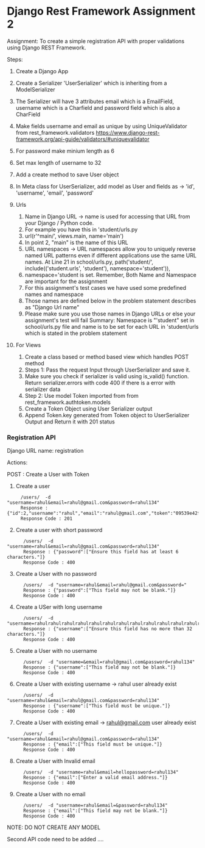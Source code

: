 # Django Rest Framework Assignment 2

Assignment:
To create a simple registration API with proper validations using Django REST Framework.

Steps:
1. Create a Django App
2. Create a Serializer 'UserSerializer' which is inheriting from a ModelSerializer
3. The Serializer will have 3 attributes email which is a EmailField, username which is a Charfield and password field which is also a CharField
4. Make fields username and email as unique by using UniqueValidator from rest_framework.validators https://www.django-rest-framework.org/api-guide/validators/#uniquevalidator
5. For password make minium length as 6 
6. Set max length of username to 32
7. Add a create method to save User object
8. In Meta class for UserSerializer, add model as User and fields as -> 'id', 'username', 'email', 'password'
9. Urls
    1. Name in Django URL -> name is used for accessing that URL from your Django / Python code.
    2. For example you have this in 'student/urls.py
    3. url(r'^main/', views.main, name='main')
    4. In point 2, "main" is the name of this URL
    5. URL namespaces -> URL namespaces allow you to uniquely reverse named URL patterns even if different applications use the same URL names. At Line 21 in school/urls.py, path('student/', include(('student.urls', 'student'), namespace='student')),
    6. namespace='student is set. Remember, Both Name and Namespace are important for the assignment
    7. For this assignment's test cases we have used some predefined names and namespace
    8. Those names are defined below in the problem statement describes as "Django Url name"
    9. Please make sure you use those names in Django URLs or else your assignment's test will fail Summary: Namespace is "'student" set in school/urls.py file  and name is to be set for each URL in 'student/urls which is stated in the problem statement
10. For Views

    1. Create a class based or method based view which handles POST method
    2. Steps 1: Pass the request Input through UserSerializer and save it.
    3. Make sure you check if serializer is valid using is_valid() function. Return serializer.errors with code 400 if there is a error with serializer data
    4. Step 2: Use model Token imported from from rest_framework.authtoken.models
    5. Create a Token Object using User Serializer output
    6. Append Token.key generated from Token object to UserSerializer Output and Return it with 201 status


### Registration API

Django URL name: registration<br />

Actions:<br />

POST : Create a User with Token 

1. Create a user
 ```
      /users/  -d "username=rahul&email=rahul@gmail.com&password=rahul134"
      Response : {"id":2,"username":"rahul","email":"rahul@gmail.com","token":"09539e42fef9663bad61f53d41733b2bc8ef085e"}
      Response Code : 201
  ```
2. Create a user with short password
```
      /users/  -d "username=rahul&email=rahul@gmail.com&password=rahul134"
      Response : {"password":["Ensure this field has at least 6 characters."]}
      Response Code : 400
```

3. Create a User with no password
```
      /users/  -d "username=rahul&email=rahul@gmail.com&password="
      Response : {"password":["This field may not be blank."]}
      Response Code : 400
```
4. Create a USer with long username
```
      /users/  -d "username=rahulrahulrahulrahulrahulrahulrahulrahulrahulrahulrahulrahulrahulrahulrahulrahulrahul&email=rahul@gmail.com&password=rahul134"
      Response : {"username":["Ensure this field has no more than 32 characters."]}
      Response Code : 400
```
5. Create a User with no username
```
      /users/  -d "username=&email=rahul@gmail.com&password=rahul134"
      Response : {"username":["This field may not be blank."]}
      Response Code : 400
```
6. Create a User with existing username -> rahul user already exist
```
      /users/  -d "username=rahul&email=rahul@gmail.com&password=rahul134"
      Response : {"username":["This field must be unique."]}
      Response Code : 400
```
7. Create a User with existing email -> rahul@gmail.com user already exist
```
      /users/  -d "username=rahul&email=rahul@gmail.com&password=rahul134"
      Response : {"email":["This field must be unique."]}
      Response Code : 400
```
8. Create a User with Invalid email
```
      /users/  -d "username=rahul&email=hellopassword=rahul134"
      Response : {"email":["Enter a valid email address."]}
      Response Code : 400
```
9. Create a User with no email
```
      /users/  -d "username=rahul&email=&password=rahul134"
      Response : {"email":["This field may not be blank."]}
      Response Code : 400
```

NOTE: DO NOT CREATE ANY MODEL


Second API code need to be added ....

